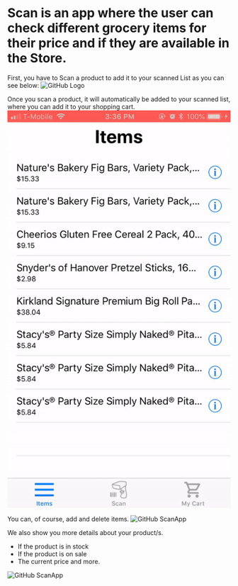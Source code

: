 # Scan is an app where the user can check different grocery items for their price and if they are available in the Store.
First, you have to Scan a product to add it to your scanned List as you can see below:
![GitHub Logo](/Video/scanItem.gif)

Once you scan a product, it will automatically be added to your scanned list, where you can add it to your shopping cart.
![GitHub ScanApp](/Video/addToCart.gif)

You can, of course, add and delete items. 
![GitHub ScanApp](/Video/deleteItem.gif)

We also show you more details about your product/s. 
- If the product is in stock
- If the product is on sale 
- The current price
and more.

![GitHub ScanApp](/Video/infoAboutItem.gif)
